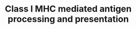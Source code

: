 ---
annotations:
- id: PW:0000235
  parent: regulatory pathway
  type: Pathway Ontology
  value: adaptive immune response pathway
authors:
- ReactomeTeam
- Mkutmon
- Eweitz
description: Major histocompatibility complex (MHC) class I molecules play an important
  role in cell mediated immunity by reporting on intracellular events such as viral
  infection, the presence of intracellular bacteria or tumor-associated antigens.
  They bind peptide fragments of these proteins and presenting them to CD8+ T cells
  at the cell surface. This enables cytotoxic T cells to identify and eliminate cells
  that are synthesizing abnormal or foreign proteins. MHC class I is a trimeric complex
  composed of a polymorphic heavy chain (HC or alpha chain) and an invariable light
  chain, known as beta2-microglobulin (B2M) plus an 8-10 residue peptide ligand. Represented
  here are the events in the biosynthesis of MHC class I molecules, including generation
  of antigenic peptides by the ubiquitin/26S-proteasome system, delivery of these
  peptides to the endoplasmic reticulum (ER), loading of peptides to MHC class I molecules
  and display of MHC class I complexes on the cell surface.  View original pathway
  at [http://www.reactome.org/PathwayBrowser/#DIAGRAM=983169 Reactome].
last-edited: 2021-05-22
organisms:
- Homo sapiens
redirect_from:
- /index.php/Pathway:WP3577
- /instance/WP3577
revision: null
schema-jsonld:
- '@context': https://schema.org/
  '@id': https://wikipathways.github.io/pathways/WP3577.html
  '@type': Dataset
  creator:
    '@type': Organization
    name: WikiPathways
  description: Major histocompatibility complex (MHC) class I molecules play an important
    role in cell mediated immunity by reporting on intracellular events such as viral
    infection, the presence of intracellular bacteria or tumor-associated antigens.
    They bind peptide fragments of these proteins and presenting them to CD8+ T cells
    at the cell surface. This enables cytotoxic T cells to identify and eliminate
    cells that are synthesizing abnormal or foreign proteins. MHC class I is a trimeric
    complex composed of a polymorphic heavy chain (HC or alpha chain) and an invariable
    light chain, known as beta2-microglobulin (B2M) plus an 8-10 residue peptide ligand.
    Represented here are the events in the biosynthesis of MHC class I molecules,
    including generation of antigenic peptides by the ubiquitin/26S-proteasome system,
    delivery of these peptides to the endoplasmic reticulum (ER), loading of peptides
    to MHC class I molecules and display of MHC class I complexes on the cell surface.  View
    original pathway at [http://www.reactome.org/PathwayBrowser/#DIAGRAM=983169 Reactome].
  keywords:
  - (Ag)
  - '(Glc)1 (GlcNAc)2 (Man)9 '
  - 26S proteasome
  - '2xN4GlycoAsn-LY96 '
  - '2xN4GlycoAsn-TLR4 '
  - '4xPalmC-CD36 '
  - ADP
  - AMP
  - 'ANAPC1 '
  - 'ANAPC10 '
  - 'ANAPC11 '
  - 'ANAPC13 '
  - 'ANAPC2 '
  - 'ANAPC4 '
  - 'ANAPC5 '
  - 'ANAPC7 '
  - 'AREL1 '
  - 'ARIH2 '
  - 'ASB1 '
  - 'ASB10 '
  - 'ASB11 '
  - 'ASB12 '
  - 'ASB13 '
  - 'ASB14 '
  - 'ASB15 '
  - 'ASB16 '
  - 'ASB17 '
  - 'ASB18 '
  - 'ASB2 '
  - 'ASB3 '
  - 'ASB4 '
  - 'ASB5 '
  - 'ASB6 '
  - 'ASB7 '
  - 'ASB8 '
  - 'ASB9 '
  - 'ATG7 '
  - ATP
  - Ag
  - Ag peptide bound
  - Ag-substrate:E3:E2:Ub
  - 'Antigen '
  - Antigen peptide
  - 'Antigen peptide '
  - Antigenic
  - B2M(21-119)
  - 'B2M(21-119) '
  - BAP31 oligomer
  - 'BAP31 oligomer '
  - 'BLMH '
  - 'BTBD1 '
  - 'BTBD6 '
  - 'BTK '
  - 'BTRC '
  - CALR
  - 'CALR '
  - CALR:SEC22B:STX4:TAP:TAPBP
  - 'CANX '
  - 'CBLB '
  - 'CCNF '
  - 'CD14(20-345) '
  - 'CD207 '
  - 'CD36 '
  - 'CDC16 '
  - 'CDC20 '
  - 'CDC23 '
  - 'CDC26 '
  - 'CDC27 '
  - 'CDC34 '
  - 'CHUK '
  - CHUK:IKBKB:IKBKG
  - COPII
  - COPII vesicle with
  - 'CTSL1(114-288) '
  - 'CTSL2 '
  - 'CTSS '
  - CTSS-like proteins
  - 'CUL1 '
  - 'CUL2 '
  - 'CUL3 '
  - 'CUL5 '
  - 'CUL7 '
  - 'CYBA '
  - 'CYBB '
  - Chaperones
  - Class I MHC
  - Class I MHC:B2M
  - 'Clostridial peptidoglycan '
  - DC receptors
  - 'DET1 '
  - 'DTX3L '
  - 'DZIP3 '
  - 'Diacyl lipopeptide '
  - E1 bound ubiquitin
  - E1 enzymes
  - E2
  - E3 ligases in
  - E3:K48-polyubiquitinated substrate
  - E3:Ub:substrate
  - 'ELOB '
  - 'ELOC '
  - 'ERAP1 '
  - ERAP1/2
  - 'ERAP2 '
  - Exogenous
  - 'Exogenous Particulate antigen (Ag) '
  - Exogenous soluble
  - 'Exogenous soluble antigen '
  - 'FBXL12 '
  - 'FBXL13 '
  - 'FBXL14 '
  - 'FBXL15 '
  - 'FBXL16 '
  - 'FBXL18 '
  - 'FBXL19 '
  - 'FBXL20 '
  - 'FBXL21 '
  - 'FBXL22 '
  - 'FBXL3 '
  - 'FBXL4 '
  - 'FBXL5 '
  - 'FBXL7 '
  - 'FBXL8 '
  - 'FBXO10 '
  - 'FBXO11 '
  - 'FBXO15 '
  - 'FBXO17 '
  - 'FBXO2 '
  - 'FBXO21 '
  - 'FBXO22 '
  - 'FBXO27 '
  - 'FBXO30 '
  - 'FBXO31 '
  - 'FBXO32 '
  - 'FBXO4 '
  - 'FBXO40 '
  - 'FBXO41 '
  - 'FBXO44 '
  - 'FBXO6 '
  - 'FBXO7 '
  - 'FBXO9 '
  - 'FBXW10 '
  - 'FBXW11 '
  - 'FBXW12 '
  - 'FBXW2 '
  - 'FBXW4 '
  - 'FBXW5 '
  - 'FBXW7 '
  - 'FBXW8 '
  - 'FBXW9 '
  - 'FCGR '
  - 'FCGRA '
  - 'FZR1 '
  - 'GAN '
  - GDP
  - 'GDP '
  - 'GLMN '
  - 'GPIN-CD14(20-345) '
  - GTP
  - 'GTP '
  - H+
  - H2O
  - 'HACE1 '
  - HC:B2M:Erp57
  - HC:Calnexin/BiP
  - HC:Calnexin/BiP:Erp57
  - 'HECTD1 '
  - 'HECTD2 '
  - 'HECTD3 '
  - 'HECW2 '
  - 'HERC1 '
  - 'HERC2 '
  - 'HERC3 '
  - 'HERC4 '
  - 'HERC5 '
  - 'HERC6 '
  - 'HLA class I histocompatibility antigen, A-1 alpha chain precursor '
  - 'HLA class I histocompatibility antigen, A-11 alpha chain '
  - 'HLA class I histocompatibility antigen, A-2 alpha chain '
  - 'HLA class I histocompatibility antigen, A-23 alpha chain '
  - 'HLA class I histocompatibility antigen, A-24 alpha chain '
  - 'HLA class I histocompatibility antigen, A-25 alpha chain '
  - 'HLA class I histocompatibility antigen, A-26 alpha chain '
  - 'HLA class I histocompatibility antigen, A-29 alpha chain '
  - 'HLA class I histocompatibility antigen, A-3 alpha chain precursor '
  - 'HLA class I histocompatibility antigen, A-30 alpha chain '
  - 'HLA class I histocompatibility antigen, A-31 alpha chain '
  - 'HLA class I histocompatibility antigen, A-32 alpha chain '
  - 'HLA class I histocompatibility antigen, A-33 alpha chain '
  - 'HLA class I histocompatibility antigen, A-34 alpha chain '
  - 'HLA class I histocompatibility antigen, A-36 alpha chain '
  - 'HLA class I histocompatibility antigen, A-43 alpha chain '
  - 'HLA class I histocompatibility antigen, A-66 alpha chain '
  - 'HLA class I histocompatibility antigen, A-68 alpha chain '
  - 'HLA class I histocompatibility antigen, A-69 alpha chain '
  - 'HLA class I histocompatibility antigen, A-74 alpha chain '
  - 'HLA class I histocompatibility antigen, A-80 alpha chain '
  - 'HLA class I histocompatibility antigen, B-48 alpha chain '
  - 'HLA class I histocompatibility antigen, Cw-1 alpha chain '
  - 'HLA class I histocompatibility antigen, Cw-12 alpha chain '
  - 'HLA class I histocompatibility antigen, Cw-14 alpha chain '
  - 'HLA class I histocompatibility antigen, Cw-15 alpha chain '
  - 'HLA class I histocompatibility antigen, Cw-16 alpha chain '
  - 'HLA class I histocompatibility antigen, Cw-17 alpha chain '
  - 'HLA class I histocompatibility antigen, Cw-18 alpha chain '
  - 'HLA class I histocompatibility antigen, Cw-2 alpha chain '
  - 'HLA class I histocompatibility antigen, Cw-3 alpha chain precursor '
  - 'HLA class I histocompatibility antigen, Cw-4 alpha chain precursor '
  - 'HLA class I histocompatibility antigen, Cw-5 alpha chain precursor '
  - 'HLA class I histocompatibility antigen, Cw-6 alpha chain precursor '
  - 'HLA class I histocompatibility antigen, Cw-7 alpha chain precursor '
  - 'HLA class I histocompatibility antigen, Cw-8 alpha chain '
  - 'HLA class I histocompatibility antigen, E alpha chain precursor '
  - 'HLA class I histocompatibility antigen, alpha chain F precursor '
  - 'HLA class I histocompatibility antigen, alpha chain G precursor '
  - 'HLA-B '
  - 'HLA-C '
  - 'HLA-H '
  - 'HSPA5 '
  - 'HUWE1 '
  - I
  - IFN gamma stimulated
  - 'IKBKB '
  - 'IKBKG '
  - IRAP in complex with
  - 'ITCH '
  - 'ITGAV(31-1048) '
  - 'ITGB5 '
  - K48polyUb-antigenic
  - 'K48polyUb-antigenic substrate '
  - K48polyUb-partially
  - 'KBTBD13 '
  - 'KBTBD6 '
  - 'KBTBD7 '
  - 'KBTBD8 '
  - 'KCTD6 '
  - 'KCTD7 '
  - 'KEAP1 '
  - 'KLHL11 '
  - 'KLHL13 '
  - 'KLHL2 '
  - 'KLHL20 '
  - 'KLHL21 '
  - 'KLHL22 '
  - 'KLHL25 '
  - 'KLHL3 '
  - 'KLHL41 '
  - 'KLHL42 '
  - 'KLHL5 '
  - 'KLHL9 '
  - L-amino acid
  - 'LMO7 '
  - 'LNPEP '
  - 'LNX1 '
  - 'LONRF1 '
  - 'LPS '
  - 'LRR1 '
  - 'LRRC41 '
  - 'LRSAM1 '
  - 'LTN1 '
  - 'Lipoteichoic acid '
  - 'MEX3C '
  - 'MGRN1 '
  - MHC
  - MHC HC:B2M:Erp57
  - MHC class I
  - MHC:B2M peptide
  - MHC:BAP31 oligomer
  - 'MIB2 '
  - 'MKRN1 '
  - MR/other probable
  - MR:soluble antigen
  - 'MRC1 '
  - 'MRC2 '
  - 'MYD88 '
  - 'MYLIP '
  - 'Major outer membrane protein P '
  - Mg2+
  - NADP+
  - NADPH
  - 'NEDD4 '
  - 'NEDD4L '
  - NOX2 complex
  - 'NPEPPS '
  - O2
  - O2.-
  - 'PARK2 '
  - PDIA3
  - 'PDIA3 '
  - 'PI(4,5)P2 '
  - 'PJA1 '
  - 'PJA2 '
  - PPi
  - 'PSMA1 '
  - 'PSMA2 '
  - 'PSMA3 '
  - 'PSMA4 '
  - 'PSMA5 '
  - 'PSMA6 '
  - 'PSMA7 '
  - 'PSMA8 '
  - 'PSMB1 '
  - 'PSMB10 '
  - 'PSMB11 '
  - 'PSMB2 '
  - 'PSMB3 '
  - 'PSMB4 '
  - 'PSMB5 '
  - 'PSMB6 '
  - 'PSMB7 '
  - 'PSMB8 '
  - 'PSMB9 '
  - 'PSMC1 '
  - 'PSMC2 '
  - 'PSMC3 '
  - 'PSMC4 '
  - 'PSMC5 '
  - 'PSMC6 '
  - 'PSMD1 '
  - 'PSMD10 '
  - 'PSMD11 '
  - 'PSMD12 '
  - 'PSMD13 '
  - 'PSMD14 '
  - 'PSMD2 '
  - 'PSMD3 '
  - 'PSMD4 '
  - 'PSMD5 '
  - 'PSMD6 '
  - 'PSMD7 '
  - 'PSMD8 '
  - 'PSMD9 '
  - 'PSME1 '
  - 'PSME2 '
  - 'PSME3 '
  - 'PSME4 '
  - 'PSMF1 '
  - Particulate Ag:DC
  - Particulate antigen
  - Pi
  - 'RBBP6 '
  - 'RBCK1 '
  - 'RBX1 '
  - 'RCHY1 '
  - 'RLIM '
  - 'RNF111 '
  - 'RNF114 '
  - 'RNF115 '
  - 'RNF123 '
  - 'RNF126 '
  - 'RNF130 '
  - 'RNF138 '
  - 'RNF14 '
  - 'RNF144B '
  - 'RNF182 '
  - 'RNF19A '
  - 'RNF19B '
  - 'RNF213 '
  - 'RNF217 '
  - 'RNF220 '
  - 'RNF25 '
  - 'RNF34 '
  - 'RNF4 '
  - 'RNF41 '
  - 'RNF6 '
  - 'RNF7 (RBX2) '
  - 'RPS27A(1-76) '
  - 'SAR1B '
  - SAR1B:GDP
  - SAR1B:GTP
  - SAR1B:GTP:SEC23:SEC24
  - SEC13
  - 'SEC13 '
  - SEC22B
  - 'SEC22B '
  - SEC22B:STX4
  - SEC23:SEC24
  - SEC23A
  - 'SEC23A '
  - SEC24
  - 'SEC24A '
  - 'SEC24B '
  - 'SEC24C '
  - 'SEC24D '
  - SEC31A
  - 'SEC31A '
  - 'SEC61A1 '
  - 'SEC61A2 '
  - 'SEC61B '
  - 'SEC61G '
  - 'SH3RF1 '
  - 'SHFM1 '
  - 'SIAH1 '
  - 'SIAH2 '
  - 'SKP1 '
  - 'SKP2 '
  - 'SMURF1 '
  - 'SMURF2 '
  - SNAP23
  - 'SOCS1 '
  - 'SOCS3 '
  - 'SPSB1 '
  - 'SPSB2 '
  - 'SPSB4 '
  - 'STUB1 '
  - STX4
  - 'STX4 '
  - Sar1p:GTP:Sec23p:Sec24p:Ag bound MHC class I
  - TAP
  - 'TAP1 '
  - 'TAP2 '
  - TAPBP
  - 'TAPBP '
  - THOP1
  - 'TLR1 '
  - 'TLR2 '
  - 'TLR6 '
  - 'TPP2 '
  - 'TRAF7 '
  - 'TRAIP '
  - 'TRIM11 '
  - 'TRIM21 '
  - 'TRIM32 '
  - 'TRIM36 '
  - 'TRIM37 '
  - 'TRIM39 '
  - 'TRIM4 '
  - 'TRIM41 '
  - 'TRIM50 '
  - 'TRIM63 '
  - 'TRIM69 '
  - 'TRIM71 '
  - 'TRIM9 '
  - 'TRIP12 '
  - Translocon
  - 'Triacyl lipopeptide '
  - 'UBA1 '
  - 'UBA3 '
  - 'UBA5 '
  - 'UBA52(1-76) '
  - 'UBA6 '
  - 'UBA7 '
  - 'UBAC1 '
  - 'UBB(1-76) '
  - 'UBB(153-228) '
  - 'UBB(77-152) '
  - 'UBC(1-76) '
  - 'UBC(153-228) '
  - 'UBC(229-304) '
  - 'UBC(305-380) '
  - 'UBC(381-456) '
  - 'UBC(457-532) '
  - 'UBC(533-608) '
  - 'UBC(609-684) '
  - 'UBC(77-152) '
  - 'UBE2A '
  - 'UBE2B '
  - 'UBE2C '
  - 'UBE2D1 '
  - 'UBE2D2 '
  - 'UBE2D3 '
  - 'UBE2D4 '
  - 'UBE2E1 '
  - 'UBE2E2 '
  - 'UBE2E3 '
  - 'UBE2F '
  - 'UBE2G1 '
  - 'UBE2G2 '
  - 'UBE2H '
  - 'UBE2J1 '
  - 'UBE2J2 '
  - 'UBE2K '
  - 'UBE2L3 '
  - 'UBE2L6 '
  - 'UBE2M '
  - 'UBE2N '
  - 'UBE2O '
  - 'UBE2Q1 '
  - 'UBE2Q2 '
  - 'UBE2R2 '
  - 'UBE2S '
  - 'UBE2U '
  - 'UBE2V1 '
  - 'UBE2V2 '
  - 'UBE2W '
  - 'UBE2Z '
  - 'UBE3A '
  - 'UBE3B '
  - 'UBE3C '
  - 'UBE3D '
  - 'UBE4A '
  - 'UBOX5 '
  - 'UBR1 '
  - 'UBR2 '
  - 'UBR4 '
  - 'UFL1 '
  - 'UNKL '
  - Ub
  - Ubiquitin activating
  - Ubiquitin-conjugating enzyme
  - Ubiquitin:E2
  - Unknown hydrolase
  - 'VAMP3 '
  - 'VAMP8 '
  - VAMP8,VAMP3
  - 'VHL '
  - 'VPRBP '
  - 'WSB1 '
  - 'WWP1 '
  - 'ZBTB16 '
  - 'ZNF645 '
  - 'ZNRF1 '
  - 'ZNRF2 '
  - aminopeptidases
  - antigen
  - antigenic substrate
  - 'antigenic substrate '
  - apoptotic cells
  - bound class I
  - bound class I MHC
  - calnexin/BiP
  - class
  - class I
  - class I HC
  - class I MHC
  - 'class I MHC B13 '
  - 'class I MHC B14 '
  - 'class I MHC B15 '
  - 'class I MHC B18 '
  - 'class I MHC B27 '
  - 'class I MHC B35 '
  - 'class I MHC B37 '
  - 'class I MHC B38 '
  - 'class I MHC B39 '
  - 'class I MHC B40 '
  - 'class I MHC B41 '
  - 'class I MHC B42 '
  - 'class I MHC B44 '
  - 'class I MHC B45 '
  - 'class I MHC B46 '
  - 'class I MHC B47 '
  - 'class I MHC B49 '
  - 'class I MHC B50 '
  - 'class I MHC B51 '
  - 'class I MHC B52 '
  - 'class I MHC B53 '
  - 'class I MHC B54 '
  - 'class I MHC B55 '
  - 'class I MHC B56 '
  - 'class I MHC B57 '
  - 'class I MHC B58 '
  - 'class I MHC B59 '
  - 'class I MHC B67 '
  - 'class I MHC B7 '
  - 'class I MHC B73 '
  - 'class I MHC B78 '
  - 'class I MHC B8 '
  - 'class I MHC B81 '
  - 'class I MHC B82 '
  - complex
  - conjugating enzymes
  - degradation
  - digested Ag
  - fragment
  - fragment (3-7aa)
  - fragment (8-16aa)
  - fragment (>16 aa)
  - loading complex
  - 'mip '
  - monoglucosylated MHC
  - oligo-MyD88:TIRAP:BTK:activated TLR
  - oligopeptide
  - 'oligopeptide fragment '
  - 'p-4Y-TIRAP '
  - 'p-6S-NCF1 '
  - p-S95-SNAP23
  - 'p-S95-SNAP23 '
  - p-S95-SNAP23:VAMP8,VAMP3
  - 'p-T154,S315-NCF4 '
  - 'p-T233-NCF2 '
  - partially digested
  - peptide loading
  - peptide:MHC:B2M
  - precursor peptide
  - proteasomal
  - receptors
  - recognizing
  - substrate
  license: CC0
  name: Class I MHC mediated antigen processing and presentation
seo: CreativeWork
title: Class I MHC mediated antigen processing and presentation
wpid: WP3577
---